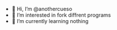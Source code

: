 - 👋 Hi, I’m @anothercueso
- 👀 I’m interested in fork diffrent programs
- 🌱 I’m currently learning nothing
